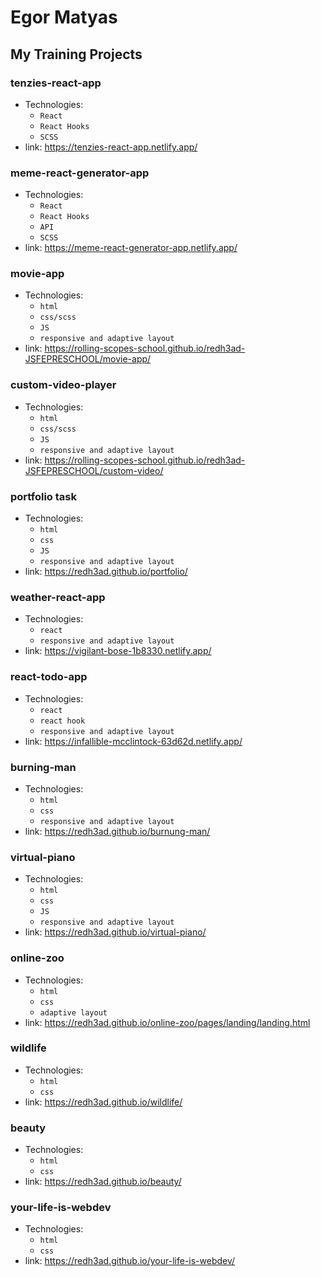 # Egor Matyas

## My Training Projects

### tenzies-react-app
* Technologies: 
  * `React`
  * `React Hooks`
  * `SCSS`
* link: https://tenzies-react-app.netlify.app/

### meme-react-generator-app
* Technologies: 
  * `React`
  * `React Hooks`
  * `API`
  * `SCSS`
* link: https://meme-react-generator-app.netlify.app/

### movie-app
* Technologies: 
  * `html`
  * `css/scss`
  * `JS`
  * `responsive and adaptive layout`
* link: https://rolling-scopes-school.github.io/redh3ad-JSFEPRESCHOOL/movie-app/

### custom-video-player
* Technologies: 
  * `html`
  * `css/scss`
  * `JS`
  * `responsive and adaptive layout`
* link: https://rolling-scopes-school.github.io/redh3ad-JSFEPRESCHOOL/custom-video/

### portfolio task
* Technologies: 
  * `html`
  * `css`
  * `JS`
  * `responsive and adaptive layout`
* link: https://redh3ad.github.io/portfolio/

### weather-react-app
* Technologies: 
  * `react`
  * `responsive and adaptive layout`
* link: https://vigilant-bose-1b8330.netlify.app/

### react-todo-app
* Technologies: 
  * `react`
  * `react hook`
  * `responsive and adaptive layout`
* link: https://infallible-mcclintock-63d62d.netlify.app/

### burning-man
* Technologies: 
  * `html`
  * `css`
  * `responsive and adaptive layout`
* link: https://redh3ad.github.io/burnung-man/

### virtual-piano
* Technologies: 
  * `html`
  * `css`
  * `JS`
  * `responsive and adaptive layout`
* link: https://redh3ad.github.io/virtual-piano/

### online-zoo
* Technologies: 
  * `html`
  * `css`
  * `adaptive layout`
* link: https://redh3ad.github.io/online-zoo/pages/landing/landing.html

### wildlife
* Technologies: 
  * `html`
  * `css`
* link: https://redh3ad.github.io/wildlife/

### beauty
* Technologies: 
  * `html`
  * `css`
* link: https://redh3ad.github.io/beauty/

### your-life-is-webdev
* Technologies: 
  * `html`
  * `css`
* link: https://redh3ad.github.io/your-life-is-webdev/
